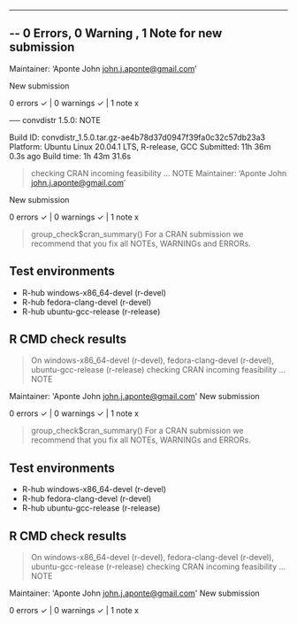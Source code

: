 ---------------------------------------------------
-- 0 Errors, 0 Warning , 1 Note for new submission
---------------------------------------------------
Maintainer: ‘Aponte John <john.j.aponte@gmail.com>’

New submission

0 errors ✓ | 0 warnings ✓ | 1 note x

── convdistr 1.5.0: NOTE

Build ID:   convdistr_1.5.0.tar.gz-ae4b78d37d0947f39fa0c32c57db23a3
Platform:   Ubuntu Linux 20.04.1 LTS, R-release, GCC
Submitted:  11h 36m 0.3s ago
Build time: 1h 43m 31.6s

> checking CRAN incoming feasibility ... NOTE
Maintainer: ‘Aponte John <john.j.aponte@gmail.com>’

New submission

0 errors ✓ | 0 warnings ✓ | 1 note x
> group_check$cran_summary()
For a CRAN submission we recommend that you fix all NOTEs, WARNINGs and ERRORs.
## Test environments
- R-hub windows-x86_64-devel (r-devel)
- R-hub fedora-clang-devel (r-devel)
- R-hub ubuntu-gcc-release (r-release)

## R CMD check results
> On windows-x86_64-devel (r-devel), fedora-clang-devel (r-devel), ubuntu-gcc-release (r-release)
checking CRAN incoming feasibility ... NOTE

Maintainer: 'Aponte John <john.j.aponte@gmail.com>'
New submission

0 errors ✓ | 0 warnings ✓ | 1 note x
> group_check$cran_summary()
For a CRAN submission we recommend that you fix all NOTEs, WARNINGs and ERRORs.
## Test environments
- R-hub windows-x86_64-devel (r-devel)
- R-hub fedora-clang-devel (r-devel)
- R-hub ubuntu-gcc-release (r-release)

## R CMD check results
> On windows-x86_64-devel (r-devel), fedora-clang-devel (r-devel), ubuntu-gcc-release (r-release)
checking CRAN incoming feasibility ... NOTE

Maintainer: 'Aponte John <john.j.aponte@gmail.com>'
New submission

0 errors ✓ | 0 warnings ✓ | 1 note x